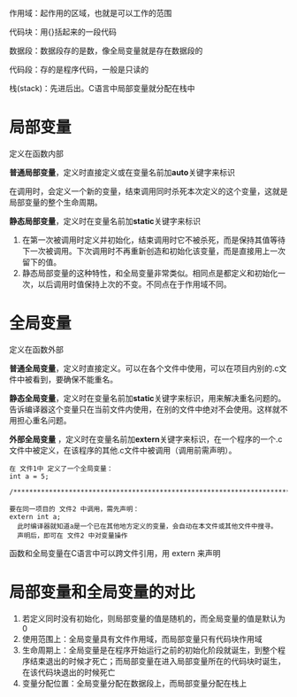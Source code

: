 

作用域：起作用的区域，也就是可以工作的范围

代码块：用{}括起来的一段代码

数据段：数据段存的是数，像全局变量就是存在数据段的

代码段：存的是程序代码，一般是只读的

栈(stack)：先进后出。C语言中局部变量就分配在栈中



# 局部变量

定义在函数内部

**普通局部变量**，定义时直接定义或在变量名前加**auto**关键字来标识

​    在调用时，会定义一个新的变量，结束调用同时杀死本次定义的这个变量，这就是局部变量的整个生命周期。

**静态局部变量**，定义时在变量名前加**static**关键字来标识

  1. 在第一次被调用时定义并初始化，结束调用时它不被杀死，而是保持其值等待下一次被调用。下次调用时不再重新创造和初始化该变量，而是直接用上一次留下的值。
  2. 静态局部变量的这种特性，和全局变量非常类似。相同点是都定义和初始化一次，以后调用时值保持上次的不变。不同点在于作用域不同。



# 全局变量

定义在函数外部

**普通全局变量**，定义时直接定义。可以在各个文件中使用，可以在项目内别的.c文件中被看到，要确保不能重名。

**静态全局变量**，定义时在变量名前加**static**关键字来标识，用来解决重名问题的。 告诉编译器这个变量只在当前文件内使用，在别的文件中绝对不会使用。这样就不用担心重名问题。

**外部全局变量** ，定义时在变量名前加**extern**关键字来标识，在一个程序的一个.c文件中被定义，在该程序的其他.c文件中被调用（调用前需声明）。

    在 文件1中 定义了一个全局变量：
    int a = 5;
    
    /*******************************************************************************************************/
    
    要在同一项目的 文件2 中调用，需先声明：
    extern int a;
      此时编译器就知道a是一个已在其他地方定义的变量，会自动在本文件或其他文件中搜寻。
      声明后，即可在 文件2 中对变量操作
函数和全局变量在C语言中可以跨文件引用，用 extern 来声明



# 局部变量和全局变量的对比

1. 若定义同时没有初始化，则局部变量的值是随机的，而全局变量的值是默认为0
2. 使用范围上：全局变量具有文件作用域，而局部变量只有代码块作用域
3. 生命周期上：全局变量是在程序开始运行之前的初始化阶段就诞生，到整个程序结束退出的时候才死亡；而局部变量在进入局部变量所在的代码块时诞生，在该代码块退出的时候死亡
4. 变量分配位置：全局变量分配在数据段上，而局部变量分配在栈上